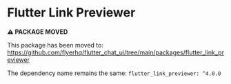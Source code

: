 # Flutter Link Previewer

**⚠️ PACKAGE MOVED**

This package has been moved to: https://github.com/flyerhq/flutter_chat_ui/tree/main/packages/flutter_link_previewer

The dependency name remains the same:
`flutter_link_previewer: ^4.0.0`
